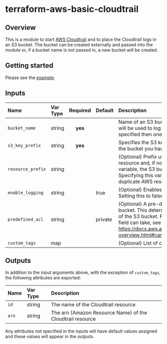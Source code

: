 # terraform-aws-basic-cloudtrail

## Overview

This is a module to start [AWS Cloudtrail](https://aws.amazon.com/cloudtrail/) and to place the Cloudtrail logs in an S3 bucket. The bucket can be created externally and passed into the module or, if a bucket name is not passed in, a new bucket will be created.

## Getting started

Please see the [example](example).

## Inputs

| Name | Var Type | Required | Default | Description |
| :--- | :--- | :--: | :--- | :--- |
| `bucket_name` | string | **yes** | | Name of an S3 bucket that already exists. This bucket will be used to log Cloudtrail events. If no bucket name is specified then one will be created |
| `s3_key_prefix` | string | **yes** | | Specifies the S3 key prefix that precedes the name of the bucket you have designated for log file delivery |
| `resource_prefix` | string | | | (Optional) Prefix used when naming the AWS Cloudtrail resource and, if not specified in the bucket_name variable, the S3 bucket used to store the Cloudtrail logs. Specifying this variable is recommended to prevent duplicate AWS resource names |
| `enable_logging` | string | | true | (Optional) Enables logging for the trail. Defaults to true. Setting this to false will pause logging |
| `predefined_acl` | string | | private | (Optional) A pre-defined or canned acl to apply to the bucket. This determines who is able to view the contents of the S3 bucket. For more information on values this field can take, see https://docs.aws.amazon.com/AmazonS3/latest/dev/acl-overview.html#canned-acl |
| `custom_tags` | map | | | (Optional) List of custom tags to apply to the resource |

## Outputs

In addition to the input arguments above, with the exception of `custom_tags`, the following attributes are exported:

| Name | Var Type | Description |
| :--- | :--- | :--- |
| `id` | string | The name of the Cloudtrail resource |
| `arn` | string | The arn (Amazon Resource Name) of the Cloudtrail resource |

Any attributes not specified in the inputs will have default values assigned and these values will appear in the outputs.
